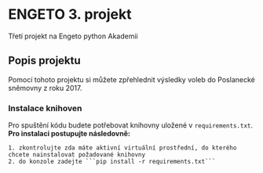 # ENGETO 3. projekt
Třetí projekt na Engeto python Akademii 

## Popis projektu
Pomocí tohoto projektu si můžete zpřehlednit výsledky voleb do Poslanecké sněmovny z roku 2017.

### Instalace knihoven
Pro spuštění kódu budete potřebovat knihovny uložené v ``` requirements.txt ```. **Pro instalaci postupujte následovně:**
```
1. zkontrolujte zda máte aktivní virtuální prostřední, do kterého chcete nainstalovat požadované knihovny
2. do konzole zadejte ```pip install -r requirements.txt```
```
